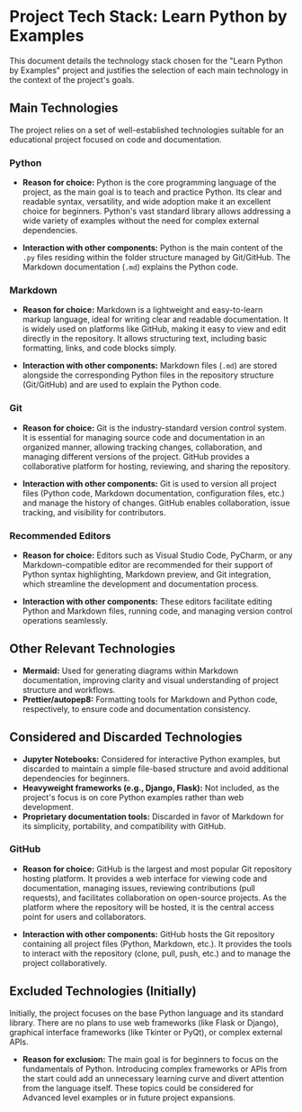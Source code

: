 # Project Tech Stack: Learn Python by Examples

This document details the technology stack chosen for the "Learn Python by Examples" project and justifies the selection of each main technology in the context of the project's goals.

## Main Technologies

The project relies on a set of well-established technologies suitable for an educational project focused on code and documentation.

### Python

-   **Reason for choice:** Python is the core programming language of the project, as the main goal is to teach and practice Python. Its clear and readable syntax, versatility, and wide adoption make it an excellent choice for beginners. Python's vast standard library allows addressing a wide variety of examples without the need for complex external dependencies.

-   **Interaction with other components:** Python is the main content of the `.py` files residing within the folder structure managed by Git/GitHub. The Markdown documentation (`.md`) explains the Python code.

### Markdown

-   **Reason for choice:** Markdown is a lightweight and easy-to-learn markup language, ideal for writing clear and readable documentation. It is widely used on platforms like GitHub, making it easy to view and edit directly in the repository. It allows structuring text, including basic formatting, links, and code blocks simply.

-   **Interaction with other components:** Markdown files (`.md`) are stored alongside the corresponding Python files in the repository structure (Git/GitHub) and are used to explain the Python code.

### Git

-   **Reason for choice:** Git is the industry-standard version control system. It is essential for managing source code and documentation in an organized manner, allowing tracking changes, collaboration, and managing different versions of the project. GitHub provides a collaborative platform for hosting, reviewing, and sharing the repository.

-   **Interaction with other components:** Git is used to version all project files (Python code, Markdown documentation, configuration files, etc.) and manage the history of changes. GitHub enables collaboration, issue tracking, and visibility for contributors.

### Recommended Editors

-   **Reason for choice:** Editors such as Visual Studio Code, PyCharm, or any Markdown-compatible editor are recommended for their support of Python syntax highlighting, Markdown preview, and Git integration, which streamline the development and documentation process.

-   **Interaction with other components:** These editors facilitate editing Python and Markdown files, running code, and managing version control operations seamlessly.

## Other Relevant Technologies

-   **Mermaid:** Used for generating diagrams within Markdown documentation, improving clarity and visual understanding of project structure and workflows.
-   **Prettier/autopep8:** Formatting tools for Markdown and Python code, respectively, to ensure code and documentation consistency.

## Considered and Discarded Technologies

-   **Jupyter Notebooks:** Considered for interactive Python examples, but discarded to maintain a simple file-based structure and avoid additional dependencies for beginners.
-   **Heavyweight frameworks (e.g., Django, Flask):** Not included, as the project's focus is on core Python examples rather than web development.
-   **Proprietary documentation tools:** Discarded in favor of Markdown for its simplicity, portability, and compatibility with GitHub.

### GitHub

-   **Reason for choice:** GitHub is the largest and most popular Git repository hosting platform. It provides a web interface for viewing code and documentation, managing issues, reviewing contributions (pull requests), and facilitates collaboration on open-source projects. As the platform where the repository will be hosted, it is the central access point for users and collaborators.

-   **Interaction with other components:** GitHub hosts the Git repository containing all project files (Python, Markdown, etc.). It provides the tools to interact with the repository (clone, pull, push, etc.) and to manage the project collaboratively.

## Excluded Technologies (Initially)

Initially, the project focuses on the base Python language and its standard library. There are no plans to use web frameworks (like Flask or Django), graphical interface frameworks (like Tkinter or PyQt), or complex external APIs.

-   **Reason for exclusion:** The main goal is for beginners to focus on the fundamentals of Python. Introducing complex frameworks or APIs from the start could add an unnecessary learning curve and divert attention from the language itself. These topics could be considered for Advanced level examples or in future project expansions.
